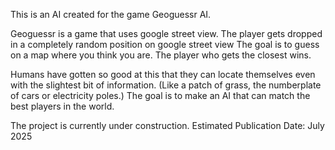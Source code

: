 This is an AI created for the game Geoguessr AI.
 
Geoguessr is a game that uses google street view. The player gets dropped in a completely random position on google street view
The goal is to guess on a map where you think you are. The player who gets the closest wins. 

Humans have gotten so good at this that they can locate themselves even with the slightest bit of information. 
(Like a patch of grass, the numberplate of cars or electricity poles.) The goal is to make an AI that can match the best players in the world. 

The project is currently under construction. 
Estimated Publication Date: July 2025 
